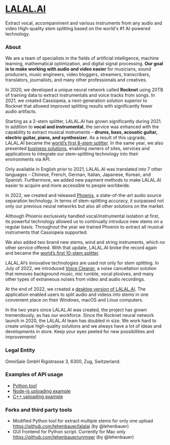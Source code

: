 # [LALAL.AI](https://www.lalal.ai/)

Extract vocal, accompaniment and various instruments from any audio and video
High-quality stem splitting based on the world's #1 AI-powered technology.

### About
We are a team of specialists in the fields of artificial intelligence, machine learning, mathematical optimization, and digital signal processing. **Our goal is to make working with audio and video easier** for musicians, sound producers, music engineers, video bloggers, streamers, transcribers, translators, journalists, and many other professionals and creatives.

In 2020, we developed a unique neural network called **Rocknet** using 20TB of training data to extract instrumentals and voice tracks from songs. In 2021, we created Cassiopeia, a next-generation solution superior to Rocknet that allowed improved splitting results with significantly fewer audio artifacts.

Starting as a 2-stem splitter, LALAL.AI has grown significantly during 2021. In addition to **vocal and instrumental**, the service was enhanced with the capability to extract musical instruments – **drums, bass, acoustic guitar, electric guitar, piano, and synthesizer**. As a result of this upgrade, LALAL.AI became the [world’s first 8-stem splitter](https://www.lalal.ai/blog/lalal-ai-adds-the-8th-stem-for-separation-synthesizer/). In the same year, we also presented [business solutions](https://www.lalal.ai/business-solutions/), enabling owners of sites, services and applications to integrate our stem-splitting technology into their environments via API.

Only available in English prior to 2021, LALAL.AI was translated into 7 other languages – Chinese, French, German, Italian, Japanese, Korean, and Spanish. Furthermore, we added new payment methods to make LALAL.AI easier to acquire and more accessible to people worldwide.

In 2022, we created and released [Phoenix](https://www.lalal.ai/blog/phoenix-neural-network-vocal-separation/), a state-of-the-art audio source separation technology. In terms of stem-splitting accuracy, it surpassed not only our previous neural networks but also all other solutions on the market.

Although Phoenix exclusively handled vocal/instrumental isolation at first, its powerful technology allowed us to continually introduce new stems on a regular basis. Throughout the year we trained Phoenix to extract all musical instruments that Cassiopeia supported.

We also added two brand new stems, wind and string instruments, which no other service offered. With that update, LALAL.AI broke the record again and became the [world’s first 10-stem splitter](https://www.lalal.ai/blog/wind-string-instruments/).

LALAL.AI’s innovative technologies are used not only for stem splitting. In July of 2022, we introduced [Voice Cleaner](https://www.lalal.ai/blog/voice-cleaner/), a noise cancellation solution that removes background music, mic rumble, vocal plosives, and many other types of extraneous noises from video and audio recordings.

At the end of 2022, we created a [desktop version of LALAL.AI](https://www.lalal.ai/blog/lalalai-desktop-app/). The application enabled users to split audio and videos into stems in one convenient place on their Windows, macOS and Linux computers.

In the two years since LALAL.AI was created, the project has grown tremendously, as has our workforce. Since the Rocknet neural network launch in 2020, the LALAL.AI team has doubled in size. We work hard to create unique high-quality solutions and we always have a lot of ideas and developments in store. Keep your eyes peeled for new possibilities and improvements!

### Legal Entity
OmniSale GmbH
Rigistrasse 3, 6300, Zug, Switzerland.

### Examples of API usage
* [Python tool](/tools/api/)
* [Node-js uploading example](/tools/nodejs-example/)
* [C++ uploading example](/tools/cpp-example/)

### Forks and third party tools

* Modified Python tool for extract multiple stems for only one upload https://github.com/lehenbauer/lalalai (by @lehenbauer)
* GUI frontend for Python script. Currently for Mac only https://github.com/lehenbauer/unmixer (by @lehenbauer)


